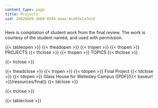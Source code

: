 ```yaml
---
content_type: page
title: Projects
uid: 2b620de9-3bb9-9584-aaaa-bce93e1a7ecd
---
```


Here is compilation of student work from the final review. The work is courtesy of the student named, and used with permission.

{{< tableopen >}}
{{< theadopen >}}
{{< tropen >}}
{{< thopen >}}
PROJECTS
{{< thclose >}}
{{< thopen >}}
TOPICS
{{< thclose >}}

{{< trclose >}}

{{< theadclose >}}
{{< tropen >}}
{{< tdopen >}}
Final Project
{{< tdclose >}}
{{< tdopen >}}
Glass House for Wellesley Campus ([PDF]({{< baseurl >}}/resources/final))
{{< tdclose >}}

{{< trclose >}}

{{< tableclose >}}
